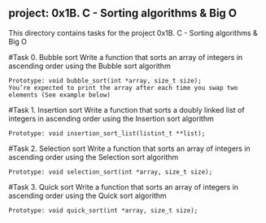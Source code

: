 project: 0x1B. C - Sorting algorithms & Big O
--------------------------------------------------------------
This directory contains tasks for the project 0x1B. C - Sorting algorithms & Big O

#Task 0. Bubble sort
Write a function that sorts an array of integers in ascending order using the Bubble sort algorithm

    Prototype: void bubble_sort(int *array, size_t size);
    You’re expected to print the array after each time you swap two elements (See example below)

#Task 1. Insertion sort
Write a function that sorts a doubly linked list of integers in ascending order using the Insertion sort algorithm

    Prototype: void insertion_sort_list(listint_t **list);

#Task 2. Selection sort
Write a function that sorts an array of integers in ascending order using the Selection sort algorithm

    Prototype: void selection_sort(int *array, size_t size);

#Task 3. Quick sort
Write a function that sorts an array of integers in ascending order using the Quick sort algorithm

    Prototype: void quick_sort(int *array, size_t size);
